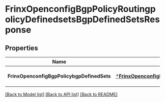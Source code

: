 # FrinxOpenconfigBgpPolicyRoutingpolicyDefinedsetsBgpDefinedSetsResponse

## Properties
Name | Type | Description | Notes
------------ | ------------- | ------------- | -------------
**FrinxOpenconfigBgpPolicybgpDefinedSets** | [***FrinxOpenconfigBgpPolicyRoutingpolicyDefinedsetsBgpDefinedSets**](frinx.openconfig.bgp.policy.routingpolicy.definedsets.BgpDefinedSets.md) |  | [optional] [default to null]

[[Back to Model list]](../README.md#documentation-for-models) [[Back to API list]](../README.md#documentation-for-api-endpoints) [[Back to README]](../README.md)


